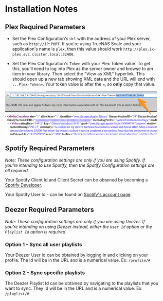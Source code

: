 # Installation Notes

## Plex Required Parameters
- Set the Plex Configuration's `Url` with the address of your Plex server, such as `http://IP:PORT`. If you're using TrueNAS Scale and your application's name is `plex`, then this value should work `http://plex.ix-plex.svc.cluster.local:32400`.

- Set the Plex Configuration's `Token` with your Plex Token value. To get this, you'll need to log into Plex as the server owner and browse to am item in your library. Then select the "View as XML" hyperlink. This should open up a new tab showing XML data and the URL will end with `...Plex-Token=`. Your token value is after the `=`, so **only** copy that value.


![xml_info_token.png](imgs/xml_info_token.png)

## Spotify Required Parameters
_Note: These configuration settings are only if you are using Spotify. If you're intending to use Spotify, then the Spotify Configuration settings are all required._

Your Spotify Client Id and Client Secret can be obtained by becoming a [Spotify Developer](https://developer.spotify.com/dashboard/login).

Your Spotify User Id - can be found on [Spotify's account page](https://www.spotify.com/us/account/overview/).

## Deezer Required Parameters
_Note: These configuration settings are only if you are using Deezer. If you're intending on using Deezer instead, either the `User Id` option or the `Playlist Id` option is required._
### Option 1 - Sync all user playlists

Your Deezer User Id can be obtained by logging in and clicking on your profile. The Id will be in the URL and is a numerical value. Ex: `/profile/#`

### Option 2 - Sync specific playlists

The Deezer Playlist Id can be obtained by navigating to the playlists that you want to sync. They Id will be in the URL and is a numerical value. Ex: `/playlist/#`
